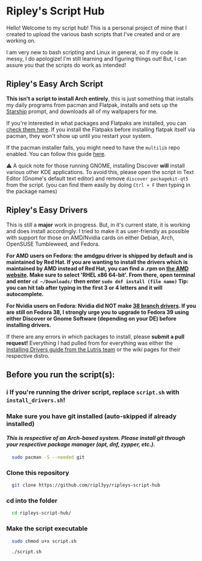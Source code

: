 
# Ripley's Script Hub

Hello! Welcome to my script hub! This is a personal project of mine that I created to upload the various bash scripts that I've created and or are working on.

I am very new to bash scripting and Linux in general, so if my code is messy, I do apologize! I'm still learning and figuring things out! But, I can assure you that the scripts do work as intended!

## Ripley's Easy Arch Script

**This isn't a script to install Arch entirely**, this is just something that installs my daily programs from pacman and Flatpak, installs and sets up the [Starship](https://starship.rs/) prompt, and downloads all of my wallpapers for me.

If you're interested in what packages and Flatpaks are installed, you can [check them here](https://github.com/ripl3yy/ripleys-script-hub/blob/main/package%20list/InstalledPkgs.md). If you install the Flatpaks before installing flatpak itself via pacman, they won't show up until you restart your system.

If the pacman installer fails, you might need to have the `multilib` repo enabled. You can follow this guide [here](https://wiki.archlinux.org/title/Official_repositories#Enabling_multilib).

⚠️ A quick note for those running GNOME, installing Discover **will** install various other KDE applications. To avoid this, please open the script in Text Editor (Gnome's default text editor) and remove `discover packagekit-qt5` from the script. (you can find them easily by doing `Ctrl + F` then typing in the package names)

## Ripley's Easy Drivers

This is still a **major** work in progress. But, in it's current state, it is working and does install accordingly. I tried to make it as user-friendly as possible with support for those on AMD/Nvidia cards on either Debian, Arch, OpenSUSE Tumbleweed, and Fedora.

**For AMD users on Fedora: the amdgpu driver is shipped by default and is maintained by Red Hat. If you are wanting to install the drivers which is maintained by AMD instead of Red Hat, you can find a .rpm on [the AMD website](https://www.amd.com/en/support/download/linux-drivers.html). Make sure to select 'RHEL x86 64-bit'. From there, open terminal and enter `cd ~/Downloads/` then enter `sudo dnf install (file name)` Tip: you can hit tab after typing in the first 3 or 4 letters and it will autocomplete.**

**For Nvidia users on Fedora: Nvidia did NOT make [38 branch drivers](https://developer.download.nvidia.com/compute/cuda/repos/). If you are still on Fedora 38, I strongly urge you to upgrade to Fedora 39 using either Discover or Gnome Software (depending on your DE) before installing drivers.**

If there are any errors in which packages to install, please **submit a pull request!** Everything I had pulled from for everything was either the [Installing Drivers guide from the Lutris team](https://github.com/lutris/docs/blob/master/InstallingDrivers.md) or the wiki pages for their respective distro.

## Before you run the script(s):
### ℹ️ If you're running the driver script, replace `script.sh` with `install_drivers.sh`!

### Make sure you have git installed (auto-skipped if already installed)
#### *This is respective of an Arch-based system. Please install git through your respective package manager (apt, dnf, zypper, etc.).*

```bash
  sudo pacman -S --needed git
```

### Clone this repository

```bash
  git clone https://github.com/ripl3yy/ripleys-script-hub
```

### cd into the folder

```bash
  cd ripleys-script-hub/
```

### Make the script executable

```bash
  sudo chmod u+x script.sh
```

```bash
  ./script.sh
```
